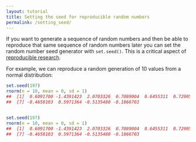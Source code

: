 ```yaml
---
layout: tutorial
title: Setting the seed for reproducible random numbers
permalink: /setting_seed/
---
```


If you want to generate a sequence of random numbers and then be able to reproduce that same sequence of random numbers later you can set the random number seed generator with `set.seed()`.  This is a critical aspect of [reproducible research](https://en.wikipedia.org/wiki/Reproducibility).

For example, we can reproduce a random generation of 10 values from a normal distribution:


```r
set.seed(197)
rnorm(n = 10, mean = 0, sd = 1)
##  [1]  0.6091700 -1.4391423  2.0703326  0.7089004  0.6455311  0.7290563
##  [7] -0.4658103  0.5971364 -0.5135480 -0.1866703


set.seed(197)
rnorm(n = 10, mean = 0, sd = 1)
##  [1]  0.6091700 -1.4391423  2.0703326  0.7089004  0.6455311  0.7290563
##  [7] -0.4658103  0.5971364 -0.5135480 -0.1866703
```
